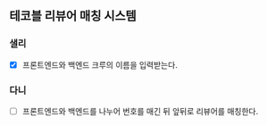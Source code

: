 ## 테코블 리뷰어 매칭 시스템

### 샐리
- [x] 프론트엔드와 백엔드 크루의 이름을 입력받는다.

### 다니
- [ ] 프론트엔드와 백엔드를 나누어 번호를 매긴 뒤 앞뒤로 리뷰어를 매칭한다.
